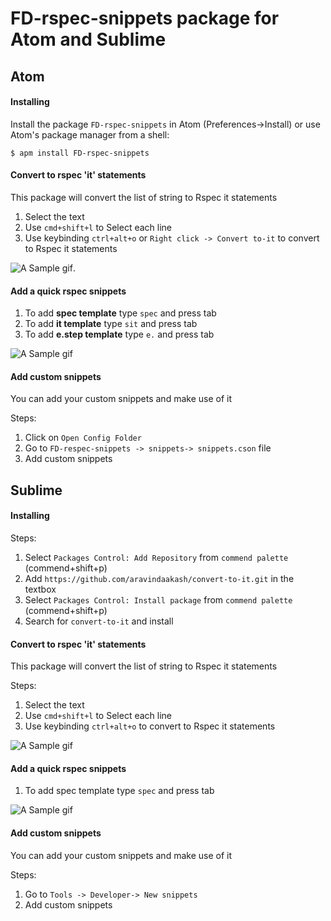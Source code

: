 # FD-rspec-snippets package for Atom and Sublime

## Atom

#### Installing
  Install the package ```FD-rspec-snippets``` in Atom (Preferences->Install) or use Atom's package manager from a shell:  
  ```
  $ apm install FD-rspec-snippets
  ```

#### Convert to rspec 'it' statements
  This package will convert the list of string to Rspec it statements
  1. Select the text
  2. Use `cmd+shift+l` to Select each line
  3. Use keybinding `ctrl+alt+o` or `Right click -> Convert to-it` to convert to Rspec it statements

![A Sample gif](https://media.giphy.com/media/LOhbCpRocZhTM0R6fY/giphy.gif).  


#### Add a quick rspec snippets

  1. To add **spec template** type `spec` and press tab
  2. To add **it template** type `sit` and press tab
  3. To add **e.step template** type `e.` and press tab

![A Sample gif](https://media.giphy.com/media/ekAYJHMkNMmJQk3QNL/giphy.gif)


#### Add custom snippets

  You can add your custom snippets and make use of it

  Steps:
   1. Click on `Open Config Folder`
   2. Go to `FD-respec-snippets -> snippets-> snippets.cson` file
   3. Add custom snippets


## Sublime

#### Installing
  Steps:
  1. Select `Packages Control: Add Repository` from `commend palette` (commend+shift+p)
  2. Add `https://github.com/aravindaakash/convert-to-it.git` in the textbox
  3. Select `Packages Control: Install package` from `commend palette` (commend+shift+p)
  4. Search for `convert-to-it` and install

#### Convert to rspec 'it' statements
 This package will convert the list of string to Rspec it statements

 Steps:
  1. Select the text
  2. Use `cmd+shift+l` to Select each line
  3. Use keybinding `ctrl+alt+o` to convert to Rspec it statements

![A Sample gif](https://media.giphy.com/media/WU6Xv33VrTywkfr0mz/giphy.gif)


#### Add a quick rspec snippets

 1. To add spec template type `spec` and press tab

![A Sample gif](https://media.giphy.com/media/Ig3kYcAOvy5JTN3vly/giphy.gif)


#### Add custom snippets

 You can add your custom snippets and make use of it

 Steps:
  1. Go to `Tools -> Developer-> New snippets`
  3. Add custom snippets
